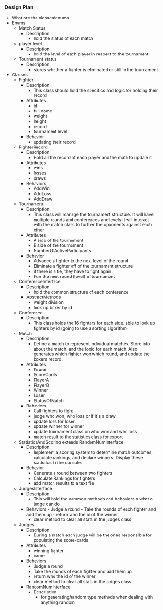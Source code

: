 ### Design Plan
- What are the classes/enums
- Enums
    - Match Status
        - Description
            - hold the status of each match
    - player level
        - Description
            - hold the level of each player in respect to the tournament
    - Tournament status
       - Description
           - stores whether a fighter is eliminated or still in the tournament
- Classes
    - Fighter
        - Description
            - This class should hold the specifics and logic for holding their record
        - Attributes
            - id
            - full name
            - weight
            - height
            - record
            - tournament level
        - Behavior
            - updating their record
    - FighterRecord
        - Description
            - Hold all the record of each player and the math to update it
        - Attributes
            - wins
            - losses
            - draws
        - Behaviors
            - AddWin
            - AddLoss
            - AddDraw
    - Tournament
        - Description
            - This class will manage the tournament structure.
              It will have multiple rounds and conferences and levels
              It will interact with the match class to further the opponents
              against each other
        - Attributes
            - A side of the tournament
            - B side of the tournament
            - NumberOfActiveParticipants
        - Behavior
            - Advance a fighter to the next level of the round
            - Eliminate a fighter off of the tournament structure
            - if there is a tie, they have to fight again
            - Run the next round (level) of tournament
    - ConferenceInterface
        - Description
            - hold the common structure of each conference
        - AbstractMethods
            - weight division
            - look up boxer by id
    - Conference
        - Description
            - This class holds the 16 fighters for each side.
              able to look up fighters by id (going to use a sorting algorithm)
    - Match
        - Description
            - Define a match to represent individual matches.
              Store info about the match, and the logic for each match.
              Also generates which fighter won which round, and update the boxers
              record.
        - Attributes
            - Round
            - ScoreCards
            - PlayerA
            - PlayerB
            - Winner
            - Loser
            - StatusOfMatch
        - Behaviors
            - Call fighters to fight
            - judge who won, who loss or if it's a draw
            - update loss for loser
            - update winner for winner
            - update tournament class on who won and who loss
            - match result to the statistics class for export
    - StatisticsAndScoring extends RandomNumInterface
        - Description
            - Implement a scoring system to determine match outcomes,
              calculate rankings, and declare winners. Display these statistics
              in the console.
        - Behavior
            - Generate a round between two fighters
            - Calculate Rankings for fighters
            - add match results to a text file
    - JudgesInterface
      - Description
        - This will hold the common methods and behaviors a what a judge can do
      - Behaviors
            - Judge a round
            - Take the rounds of each fighter and add them up
             - return who the id of the winner
          - clear method to clear all stats in the judges class
    - Judges
      - Description
        - During a match each judge will be the ones responsible for populating the score-cards
      - Attributes
        - winning fighter
        - name
      - Behaviors
        - Judge a round
        - Take the rounds of each fighter and add them up
        - return who the id of the winner
        - clear method to clear all stats in the judges class
      - RandomNumInterface
        - Description
          - for generating/random type methods when dealing with anything random
    